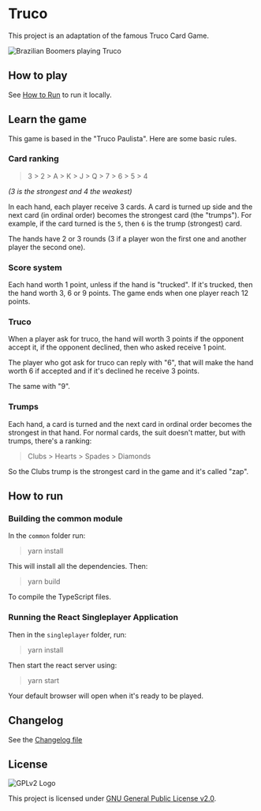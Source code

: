 # Truco

This project is an adaptation of the famous Truco Card Game.

![Brazilian Boomers playing Truco](https://upload.wikimedia.org/wikipedia/commons/thumb/0/07/Truco_saopaulo_brazil.jpg/1200px-Truco_saopaulo_brazil.jpg)

## How to play

See [How to Run](#how-to-run) to run it locally.

## Learn the game

This game is based in the "Truco Paulista". Here are some basic rules.

### Card ranking

> 3 > 2 > A > K > J > Q > 7 > 6 > 5 > 4

_(3 is the strongest and 4 the weakest)_

In each hand, each player receive 3 cards. A card is turned up side and the next card (in ordinal order) becomes the strongest card (the "trumps"). For example, if the card turned is the `5`, then `6` is the trump (strongest) card.

The hands have 2 or 3 rounds (3 if a player won the first one and another player the second one).

### Score system

Each hand worth 1 point, unless if the hand is "trucked". If it's trucked, then the hand worth 3, 6 or 9 points. The game ends when one player reach 12 points.

### Truco

When a player ask for truco, the hand will worth 3 points if the opponent accept it, if the opponent declined, then who asked receive 1 point.

The player who got ask for truco can reply with "6", that will make the hand worth 6 if accepted and if it's declined he receive 3 points.

The same with "9".

### Trumps

Each hand, a card is turned and the next card in ordinal order becomes the strongest in that hand. For normal cards, the suit doesn't matter, but with trumps, there's a ranking:

> Clubs > Hearts > Spades > Diamonds

So the Clubs trump is the strongest card in the game and it's called "zap".

## How to run

### Building the common module

In the `common` folder run:

> yarn install

This will install all the dependencies. Then:

> yarn build

To compile the TypeScript files.

### Running the React Singleplayer Application

Then in the `singleplayer` folder, run:

> yarn install

Then start the react server using:

> yarn start

Your default browser will open when it's ready to be played.

## Changelog

See the [Changelog file](./CHANGELOG.md)

## License

![GPLv2 Logo](https://i.imgur.com/AuQQfiB.png)

This project is licensed under [GNU General Public License v2.0](./LICENSE).
